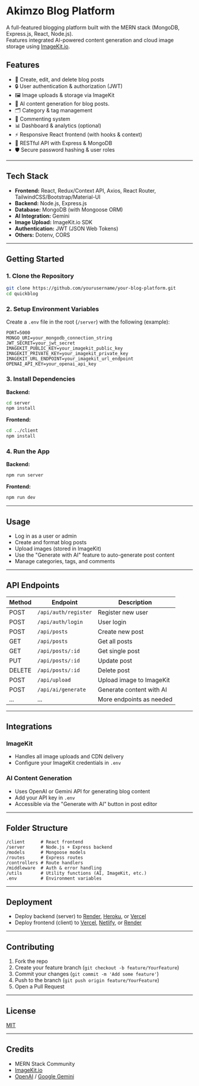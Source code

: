 # Akimzo Blog Platform

A full-featured blogging platform built with the MERN stack (MongoDB, Express.js, React, Node.js).  
Features integrated AI-powered content generation and cloud image storage using [ImageKit.io](https://imagekit.io/).

## Features

- 📝 Create, edit, and delete blog posts
- 🔒 User authentication & authorization (JWT)
- 🖼️ Image uploads & storage via ImageKit
- 🤖 AI content generation for blog posts.
- 🗂️ Category & tag management
- 💬 Commenting system
- 📊 Dashboard & analytics (optional)
- ⚡ Responsive React frontend (with hooks & context)
- 🚀 RESTful API with Express & MongoDB
- 🛡️ Secure password hashing & user roles

---

## Tech Stack

- **Frontend:** React, Redux/Context API, Axios, React Router, TailwindCSS/Bootstrap/Material-UI
- **Backend:** Node.js, Express.js
- **Database:** MongoDB (with Mongoose ORM)
- **AI Integration:** Gemini
- **Image Upload:** ImageKit.io SDK
- **Authentication:** JWT (JSON Web Tokens)
- **Others:** Dotenv, CORS

---

## Getting Started

### 1. Clone the Repository

```bash
git clone https://github.com/yourusername/your-blog-platform.git
cd quickblog
```

### 2. Setup Environment Variables

Create a `.env` file in the root (`/server`) with the following (example):

```env
PORT=5000
MONGO_URI=your_mongodb_connection_string
JWT_SECRET=your_jwt_secret
IMAGEKIT_PUBLIC_KEY=your_imagekit_public_key
IMAGEKIT_PRIVATE_KEY=your_imagekit_private_key
IMAGEKIT_URL_ENDPOINT=your_imagekit_url_endpoint
OPENAI_API_KEY=your_openai_api_key
```

### 3. Install Dependencies

**Backend:**
```bash
cd server
npm install
```

**Frontend:**
```bash
cd ../client
npm install
```

### 4. Run the App

**Backend:**
```bash
npm run server
```

**Frontend:**
```bash
npm run dev
```

---

## Usage

- Log in as a user or admin
- Create and format blog posts
- Upload images (stored in ImageKit)
- Use the "Generate with AI" feature to auto-generate post content
- Manage categories, tags, and comments

---

## API Endpoints

| Method | Endpoint                 | Description               |
|--------|--------------------------|---------------------------|
| POST   | `/api/auth/register`     | Register new user         |
| POST   | `/api/auth/login`        | User login                |
| POST   | `/api/posts`             | Create new post           |
| GET    | `/api/posts`             | Get all posts             |
| GET    | `/api/posts/:id`         | Get single post           |
| PUT    | `/api/posts/:id`         | Update post               |
| DELETE | `/api/posts/:id`         | Delete post               |
| POST   | `/api/upload`            | Upload image to ImageKit  |
| POST   | `/api/ai/generate`       | Generate content with AI  |
| ...    | ...                      | More endpoints as needed  |

---

## Integrations

### ImageKit

- Handles all image uploads and CDN delivery
- Configure your ImageKit credentials in `.env`

### AI Content Generation

- Uses OpenAI or Gemini API for generating blog content
- Add your API key in `.env`
- Accessible via the "Generate with AI" button in post editor

---

## Folder Structure

```
/client      # React frontend
/server      # Node.js + Express backend
/models      # Mongoose models
/routes      # Express routes
/controllers # Route handlers
/middleware  # Auth & error handling
/utils       # Utility functions (AI, ImageKit, etc.)
.env         # Environment variables
```

---

## Deployment

- Deploy backend (server) to [Render](https://render.com), [Heroku](https://heroku.com), or [Vercel](https://vercel.com)
- Deploy frontend (client) to [Vercel](https://vercel.com), [Netlify](https://netlify.com), or [Render](https://render.com)

---

## Contributing

1. Fork the repo
2. Create your feature branch (`git checkout -b feature/YourFeature`)
3. Commit your changes (`git commit -m 'Add some feature'`)
4. Push to the branch (`git push origin feature/YourFeature`)
5. Open a Pull Request

---

## License

[MIT](LICENSE)

---

## Credits

- MERN Stack Community
- [ImageKit.io](https://imagekit.io/)
- [OpenAI](https://openai.com/) / [Google Gemini](https://ai.google.dev/gemini)
